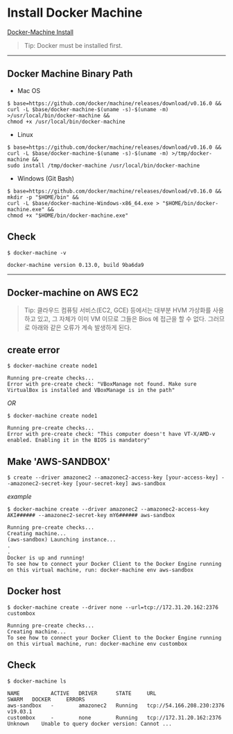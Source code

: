   # Install Docker Machine

  [Docker-Machine Install](https://docs.docker.com/machine/install-machine/)
  
  > Tip: Docker must be installed first.
  
  --------------
  
  ## Docker Machine Binary Path
  
  - Mac OS
  ```
  $ base=https://github.com/docker/machine/releases/download/v0.16.0 &&
  curl -L $base/docker-machine-$(uname -s)-$(uname -m) >/usr/local/bin/docker-machine &&
  chmod +x /usr/local/bin/docker-machine
  ```
  
  - Linux
  ```
  $ base=https://github.com/docker/machine/releases/download/v0.16.0 &&
  curl -L $base/docker-machine-$(uname -s)-$(uname -m) >/tmp/docker-machine &&
  sudo install /tmp/docker-machine /usr/local/bin/docker-machine
  ```
  
  - Windows (Git Bash)
  ```
  $ base=https://github.com/docker/machine/releases/download/v0.16.0 &&
  mkdir -p "$HOME/bin" &&
  curl -L $base/docker-machine-Windows-x86_64.exe > "$HOME/bin/docker-machine.exe" &&
  chmod +x "$HOME/bin/docker-machine.exe"
  ```
  
  ## Check 
  ```
  $ docker-machine -v

  docker-machine version 0.13.0, build 9ba6da9
  ```
  --------
  
 ## Docker-machine on AWS EC2 
  
  > Tip: 클라우드 컴퓨팅 서비스(EC2, GCE) 등에서는 대부분 HVM 가상화를 사용하고 있고, 그 자체가 이미 VM 이므로 그들은 Bios 에 접근을 할 수 없다.
          그러므로 아래와 같은 오류가 계속 발생하게 된다.
          
  ## create error
  ```
  $ docker-machine create node1

  Running pre-create checks...
  Error with pre-create check: "VBoxManage not found. Make sure VirtualBox is installed and VBoxManage is in the path" 
  ```
  
  *OR*
  
  ```
  $ docker-machine create node1
  
  Running pre-create checks...
  Error with pre-create check: "This computer doesn't have VT-X/AMD-v enabled. Enabling it in the BIOS is mandatory"
  ```
  ## Make 'AWS-SANDBOX'
  
  ```
  $ create --driver amazonec2 --amazonec2-access-key [your-access-key] --amazonec2-secret-key [your-secret-key] aws-sandbox
  ```
  
  *example*
  ```
  $ docker-machine create --driver amazonec2 --amazonec2-access-key AKI###### --amazonec2-secret-key mY6###### aws-sandbox

  Running pre-create checks...
  Creating machine...
  (aws-sandbox) Launching instance...
  .
  .
  Docker is up and running!
  To see how to connect your Docker Client to the Docker Engine running on this virtual machine, run: docker-machine env aws-sandbox
  ```
  ## Docker host
  ```
  $ docker-machine create --driver none --url=tcp://172.31.20.162:2376 custombox
  
  Running pre-create checks...
  Creating machine...
  To see how to connect your Docker Client to the Docker Engine running on this virtual machine, run: docker-machine env custombox
  ```
  
  ## Check
  ```
  $ docker-machine ls

  NAME          ACTIVE   DRIVER      STATE     URL                         SWARM   DOCKER     ERRORS
  aws-sandbox   -        amazonec2   Running   tcp://54.166.208.230:2376           v19.03.1   
  custombox     -        none        Running   tcp://172.31.20.162:2376            Unknown    Unable to query docker version: Cannot ... 
  ```
